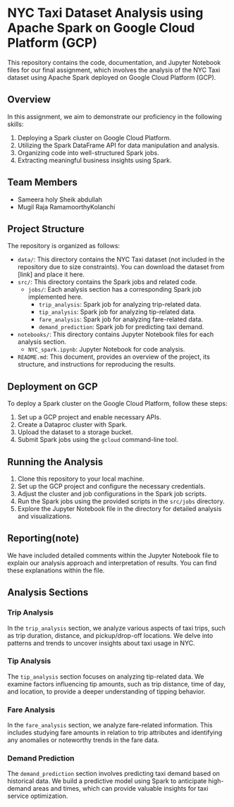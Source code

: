 # NYC Taxi Dataset Analysis using Apache Spark on Google Cloud Platform (GCP)

This repository contains the code, documentation, and Jupyter Notebook files for our final assignment, which involves the analysis of the NYC Taxi dataset using Apache Spark deployed on Google Cloud Platform (GCP).

## Overview

In this assignment, we aim to demonstrate our proficiency in the following skills:

1. Deploying a Spark cluster on Google Cloud Platform.
2. Utilizing the Spark DataFrame API for data manipulation and analysis.
3. Organizing code into well-structured Spark jobs.
4. Extracting meaningful business insights using Spark.

## Team Members

- Sameera holy Sheik abdullah
- Mugil Raja RamamoorthyKolanchi

## Project Structure

The repository is organized as follows:

- `data/`: This directory contains the NYC Taxi dataset (not included in the repository due to size constraints). You can download the dataset from [link] and place it here.
- `src/`: This directory contains the Spark jobs and related code.
    - `jobs/`: Each analysis section has a corresponding Spark job implemented here.
        - `trip_analysis`: Spark job for analyzing trip-related data.
        - `tip_analysis`: Spark job for analyzing tip-related data.
        - `fare_analysis`: Spark job for analyzing fare-related data.
        - `demand_prediction`: Spark job for predicting taxi demand.
- `notebooks/`: This directory contains Jupyter Notebook files for each analysis section.
    - `NYC_spark.ipynb`: Jupyter Notebook for code analysis.
- `README.md`: This document, provides an overview of the project, its structure, and instructions for reproducing the results.

## Deployment on GCP

To deploy a Spark cluster on the Google Cloud Platform, follow these steps:

1. Set up a GCP project and enable necessary APIs.
2. Create a Dataproc cluster with Spark.
3. Upload the dataset to a storage bucket.
4. Submit Spark jobs using the `gcloud` command-line tool.

## Running the Analysis

1. Clone this repository to your local machine.
2. Set up the GCP project and configure the necessary credentials.
3. Adjust the cluster and job configurations in the Spark job scripts.
4. Run the Spark jobs using the provided scripts in the `src/jobs` directory.
5. Explore the Jupyter Notebook file in the directory for detailed analysis and visualizations.

## Reporting(note)

We have included detailed comments within the Jupyter Notebook file to explain our analysis approach and interpretation of results. You can find these explanations within the file.

## Analysis Sections

### Trip Analysis

In the `trip_analysis` section, we analyze various aspects of taxi trips, such as trip duration, distance, and pickup/drop-off locations. We delve into patterns and trends to uncover insights about taxi usage in NYC.

### Tip Analysis

The `tip_analysis` section focuses on analyzing tip-related data. We examine factors influencing tip amounts, such as trip distance, time of day, and location, to provide a deeper understanding of tipping behavior.

### Fare Analysis

In the `fare_analysis` section, we analyze fare-related information. This includes studying fare amounts in relation to trip attributes and identifying any anomalies or noteworthy trends in the fare data.

### Demand Prediction

The `demand_prediction` section involves predicting taxi demand based on historical data. We build a predictive model using Spark to anticipate high-demand areas and times, which can provide valuable insights for taxi service optimization.

